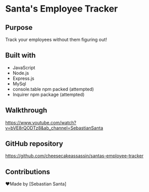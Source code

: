 # Santa's Employee Tracker

## Purpose
Track your employees without them figuring out!

## Built with
* JavaScript
* Node.js
* Express.js
* MySql
* console.table npm packed (attempted)
* Inquirer npm package (attempted)

## Walkthrough 
https://www.youtube.com/watch?v=bVE8rQODTz8&ab_channel=SebastianSanta

## GitHub repository 
https://github.com/cheesecakeassassin/santas-employee-tracker

## Contributions
❤️Made by [Sebastian Santa]
